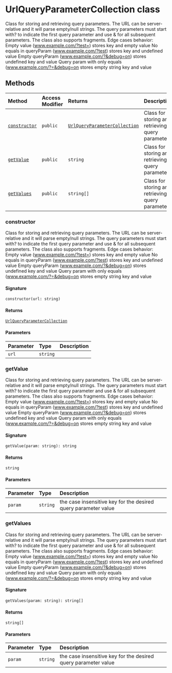 # UrlQueryParameterCollection class





Class for storing and retrieving query parameters. 
The URL can be server-relative and it will parse empty/null strings. 
The query parameters must start with? to indicate the first query parameter and 
use & for all subsequent parameters. The class also supports fragments. 
Edge cases behavior: 
Empty value (www.example.com/?test=) stores key and empty value 
No equals in queryParam (www.example.com/?test) stores key and undefined value 
Empty queryParam (www.example.com/?&debug=on) stores undefined key and value 
Query param with only equals (www.example.com/?=&debug=on stores empty string key and value




## Methods

| Method	   | Access Modifier | Returns	| Description|
|:-------------|:----|:-------|:-----------|
|[`constructor`](#constructor)     | `public` | [`UrlQueryParameterCollection`](../sp-client-base/urlqueryparametercollection.md) | Class for storing and retrieving query parameters |
|[`getValue`](#getvalue)     | `public` | `string` | Class for storing and retrieving query parameters |
|[`getValues`](#getvalues)     | `public` | `string[]` | Class for storing and retrieving query parameters |





### constructor

Class for storing and retrieving query parameters. 
The URL can be server-relative and it will parse empty/null strings. 
The query parameters must start with? to indicate the first query parameter and 
use & for all subsequent parameters. The class also supports fragments. 
Edge cases behavior: 
Empty value (www.example.com/?test=) stores key and empty value 
No equals in queryParam (www.example.com/?test) stores key and undefined value 
Empty queryParam (www.example.com/?&debug=on) stores undefined key and value 
Query param with only equals (www.example.com/?=&debug=on stores empty string key and value

#### Signature
`constructor(url: string)`

#### Returns
[`UrlQueryParameterCollection`](../sp-client-base/urlqueryparametercollection.md)


#### Parameters


| Parameter	   | Type    | Description |
|:-------------|:---------------|:------------|
| `url`    | `string` |  |


### getValue

Class for storing and retrieving query parameters. 
The URL can be server-relative and it will parse empty/null strings. 
The query parameters must start with? to indicate the first query parameter and 
use & for all subsequent parameters. The class also supports fragments. 
Edge cases behavior: 
Empty value (www.example.com/?test=) stores key and empty value 
No equals in queryParam (www.example.com/?test) stores key and undefined value 
Empty queryParam (www.example.com/?&debug=on) stores undefined key and value 
Query param with only equals (www.example.com/?=&debug=on stores empty string key and value

#### Signature
`getValue(param: string): string`

#### Returns
`string`


#### Parameters


| Parameter	   | Type    | Description |
|:-------------|:---------------|:------------|
| `param`    | `string` | the case insensitive key for the desired query parameter value |


### getValues

Class for storing and retrieving query parameters. 
The URL can be server-relative and it will parse empty/null strings. 
The query parameters must start with? to indicate the first query parameter and 
use & for all subsequent parameters. The class also supports fragments. 
Edge cases behavior: 
Empty value (www.example.com/?test=) stores key and empty value 
No equals in queryParam (www.example.com/?test) stores key and undefined value 
Empty queryParam (www.example.com/?&debug=on) stores undefined key and value 
Query param with only equals (www.example.com/?=&debug=on stores empty string key and value

#### Signature
`getValues(param: string): string[]`

#### Returns
`string[]`


#### Parameters


| Parameter	   | Type    | Description |
|:-------------|:---------------|:------------|
| `param`    | `string` | the case insensitive key for the desired query parameter value |

